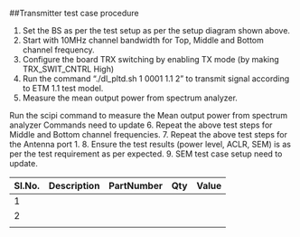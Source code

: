 ##Transmitter test case procedure
1.	Set the BS as per the test setup as per the setup diagram shown above.
2.	Start with 10MHz channel bandwidth for Top, Middle and Bottom channel frequency.
3.	Configure the board TRX switching by enabling TX mode (by making TRX_SWIT_CNTRL High)
4.	Run the command “./dl_pltd.sh 1 0001 1.1 2” to transmit signal according to ETM 1.1 test model.
5.	Measure the mean output power from spectrum analyzer.

Run the scipi command to measure the Mean output power from spectrum analyzer 
Commands need to update
6.	Repeat the above test steps for Middle and Bottom channel frequencies.
7.	Repeat the above test steps for the Antenna port 1.
8.	Ensure the test results (power level, ACLR, SEM) is as per the test requirement as per expected.
9.	SEM test case setup need to update.


| Sl.No. | Description | PartNumber | Qty | Value |
|--------|-------------|------------|-----|-------|
| 1      |             |            |     |       |
| 2      |             |            |     |       |
|        |             |            |     |       |

